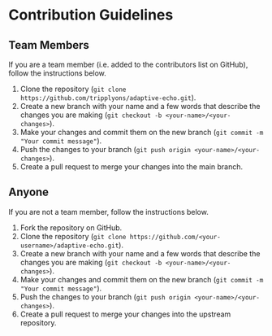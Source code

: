 # Contribution Guidelines

## Team Members

If you are a team member (i.e. added to the contributors list on GitHub), follow the instructions below.

1. Clone the repository (`git clone https://github.com/tripplyons/adaptive-echo.git`).
2. Create a new branch with your name and a few words that describe the changes you are making (`git checkout -b <your-name>/<your-changes>`).
3. Make your changes and commit them on the new branch (`git commit -m "Your commit message"`).
4. Push the changes to your branch (`git push origin <your-name>/<your-changes>`).
5. Create a pull request to merge your changes into the main branch.

## Anyone

If you are not a team member, follow the instructions below.

1. Fork the repository on GitHub.
2. Clone the repository (`git clone https://github.com/<your-username>/adaptive-echo.git`).
3. Create a new branch with your name and a few words that describe the changes you are making (`git checkout -b <your-name>/<your-changes>`).
4. Make your changes and commit them on the new branch (`git commit -m "Your commit message"`).
5. Push the changes to your branch (`git push origin <your-name>/<your-changes>`).
6. Create a pull request to merge your changes into the upstream repository.

